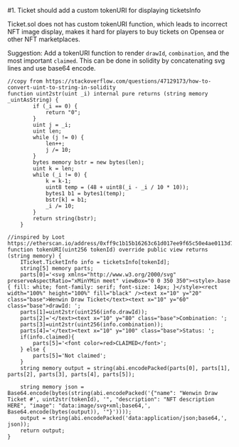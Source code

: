 #1. Ticket should add a custom tokenURI for displaying ticketsInfo

Ticket.sol does not has custom tokenURI function, which leads to incorrect NFT image display, makes it hard for players to buy tickets on Opensea or other NFT marketplaces.

Suggestion: Add a tokenURI function to render `drawId`, `combination`, and the most important `claimed`. This can be done in solidity by concatenating svg lines and use base64 encode.

```
//copy from https://stackoverflow.com/questions/47129173/how-to-convert-uint-to-string-in-solidity
function uint2str(uint _i) internal pure returns (string memory _uintAsString) {
        if (_i == 0) {
            return "0";
        }
        uint j = _i;
        uint len;
        while (j != 0) {
            len++;
            j /= 10;
        }
        bytes memory bstr = new bytes(len);
        uint k = len;
        while (_i != 0) {
            k = k-1;
            uint8 temp = (48 + uint8(_i - _i / 10 * 10));
            bytes1 b1 = bytes1(temp);
            bstr[k] = b1;
            _i /= 10;
        }
        return string(bstr);
    }

//inspired by Loot https://etherscan.io/address/0xff9c1b15b16263c61d017ee9f65c50e4ae0113d7#code
function tokenURI(uint256 tokenId) override public view returns (string memory) {
    ITicket.TicketInfo info = ticketsInfo[tokenId];
    string[5] memory parts;
    parts[0]='<svg xmlns="http://www.w3.org/2000/svg" preserveAspectRatio="xMinYMin meet" viewBox="0 0 350 350"><style>.base { fill: white; font-family: serif; font-size: 14px; }</style><rect width="100%" height="100%" fill="black" /><text x="10" y="20" class="base">Wenwin Draw Ticket</text><text x="10" y="60" class="base">drawId: ';
    parts[1]=uint2str(uint256(info.drawId));
    parts[2]='</text><text x="10" y="80" class="base">Combination: ';
    parts[3]=uint2str(uint256(info.combination));
    parts[4]='</text><text x="10" y="100" class="base">Status: ';
    if(info.claimed){
        parts[5]='<font color=red>CLAIMED</font>';
    } else {
        parts[5]='Not claimed';
    }
    string memory output = string(abi.encodePacked(parts[0], parts[1], parts[2], parts[3], parts[4], parts[5]);
        
    string memory json = Base64.encode(bytes(string(abi.encodePacked('{"name": "Wenwin Draw Ticket #', uint2str(tokenId), '", "description": "NFT description HERE", "image": "data:image/svg+xml;base64,', Base64.encode(bytes(output)), '"}'))));
    output = string(abi.encodePacked('data:application/json;base64,', json));
    return output;
}
```

